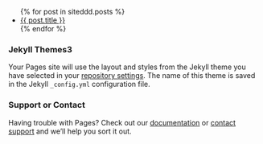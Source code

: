 <ul>
  {% for post in siteddd.posts %}
    <li>
      <a href="{{ post.url }}">{{ post.title }}</a>
    </li>
  {% endfor %}
</ul>

### Jekyll Themes3

Your Pages site will use the layout and styles from the Jekyll theme you have selected in your [repository settings](https://github.com/danelh/latin_blog/settings). The name of this theme is saved in the Jekyll `_config.yml` configuration file.

### Support or Contact

Having trouble with Pages? Check out our [documentation](https://docs.github.com/categories/github-pages-basics/) or [contact support](https://github.com/contact) and we’ll help you sort it out.
